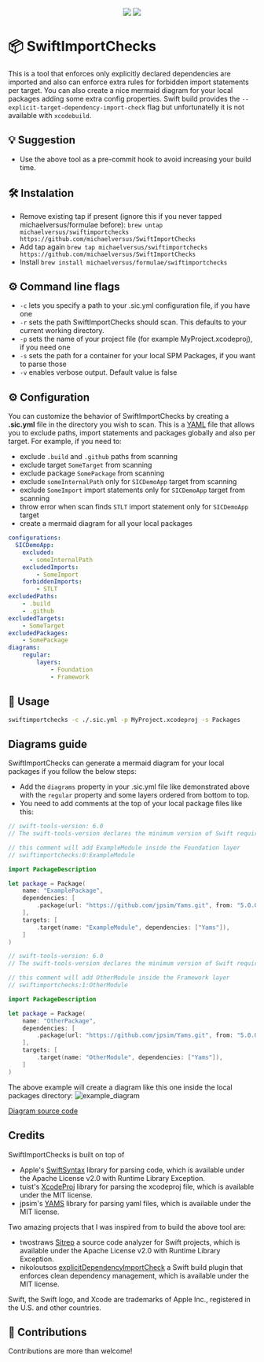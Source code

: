 <p align="center">
    <img src="https://img.shields.io/badge/Swift-6.0-red.svg" />
    <img src="https://codecov.io/gh/michaelversus/SwiftImportChecks/graph/badge.svg?token=K8H49TQ6SZ"/>
</p>

# 📦 SwiftImportChecks

This is a tool that enforces only explicitly declared dependencies are imported and also can enforce extra rules for forbidden import statements per target. You can also create a nice mermaid diagram for your local packages adding some extra config properties.
Swift build provides the `--explicit-target-dependency-import-check` flag but unfortunatelly it is not available with `xcodebuild`.

## 💡 Suggestion

- Use the above tool as a pre-commit hook to avoid increasing your build time.

## 🛠️ Instalation

- Remove existing tap if present (ignore this if you never tapped michaelversus/formulae before):
`brew untap michaelversus/swiftimportchecks https://github.com/michaelversus/SwiftImportChecks`
- Add tap again
`brew tap michaelversus/swiftimportchecks https://github.com/michaelversus/SwiftImportChecks`
- Install
`brew install michaelversus/formulae/swiftimportchecks`

## ⚙️ Command line flags
- `-c` lets you specify a path to your .sic.yml configuration file, if you have one
- `-r` sets the path SwiftImportChecks should scan. This defaults to your current working directory.
- `-p` sets the name of your project file (for example MyProject.xcodeproj), if you need one
- `-s` sets the path for a container for your local SPM Packages, if you want to parse those
- `-v` enables verbose output. Default value is false

## ⚙️ Configuration
You can customize the behavior of SwiftImportChecks by creating a **.sic.yml** file in the directory you wish to scan. 
This is a [YAML](https://en.wikipedia.org/wiki/YAML) file that allows you to exclude paths, import statements and packages globally and also per target.
For example, if you need to: 
- exclude `.build` and `.github` paths from scanning
- exclude target `SomeTarget` from scanning
- exclude package `SomePackage` from scanning
- exclude `someInternalPath` only for `SICDemoApp` target from scanning
- exclude `SomeImport` import statements only for `SICDemoApp` target from scanning
- throw error when scan finds `STLT` import statement only for `SICDemoApp` target
- create a mermaid diagram for all your local packages
```yaml
configurations:
  SICDemoApp:
    excluded:
      - someInternalPath
    excludedImports:
        - SomeImport
    forbiddenImports:
        - STLT
excludedPaths:
    - .build
    - .github
excludedTargets:
    - SomeTarget
excludedPackages:
    - SomePackage
diagrams:
    regular:
        layers:
            - Foundation
            - Framework
```

## 🚀 Usage
```bash
swiftimportchecks -c ./.sic.yml -p MyProject.xcodeproj -s Packages
```

## Diagrams guide
SwiftImportChecks can generate a mermaid diagram for your local packages if you follow the below steps:
- Add the `diagrams` property in your .sic.yml file like demonstrated above with the `regular` property and some layers ordered from bottom to top.
- You need to add comments at the top of your local package files like this:
```swift
// swift-tools-version: 6.0
// The swift-tools-version declares the minimum version of Swift required to build this package.

// this comment will add ExampleModule inside the Foundation layer
// swiftimportchecks:0:ExampleModule

import PackageDescription

let package = Package(
    name: "ExamplePackage",
    dependencies: [
        .package(url: "https://github.com/jpsim/Yams.git", from: "5.0.0")
    ],
    targets: [
        .target(name: "ExampleModule", dependencies: ["Yams"]),
    ]
)
```
```swift
// swift-tools-version: 6.0
// The swift-tools-version declares the minimum version of Swift required to build this package.

// this comment will add OtherModule inside the Framework layer
// swiftimportchecks:1:OtherModule

import PackageDescription

let package = Package(
    name: "OtherPackage",
    dependencies: [
        .package(url: "https://github.com/jpsim/Yams.git", from: "5.0.0")
    ],
    targets: [
        .target(name: "OtherModule", dependencies: ["Yams"]),
    ]
)
```
The above example will create a diagram like this one inside the local packages directory:
![example_diagram](https://github.com/user-attachments/assets/b8371512-c1d7-4417-a434-f6afc9067afc)

[Diagram source code](packages.hmtl)

## Credits
SwiftImportChecks is built on top of 
- Apple's [SwiftSyntax](https://github.com/apple/swift-syntax) library for parsing code, which is available under the Apache License v2.0 with Runtime Library Exception.
- tuist's [XcodeProj](https://github.com/tuist/XcodeProj) library for parsing the xcodeproj file, which is available under the MIT license.
- jpsim's [YAMS](https://github.com/jpsim/Yams) library for parsing yaml files, which is available under the MIT license.

Two amazing projects that I was inspired from to build the above tool are:
- twostraws [Sitrep](https://github.com/twostraws/Sitrep/) a source code analyzer for Swift projects, which is available under the Apache License v2.0 with Runtime Library Exception.
- nikoloutsos [explicitDependencyImportCheck](https://github.com/Nikoloutsos/explicitDependencyImportCheck) a Swift build plugin that enforces clean dependency management, which is available under the MIT license.

Swift, the Swift logo, and Xcode are trademarks of Apple Inc., registered in the U.S. and other countries.

## 🤝 Contributions

Contributions are more than welcome!
